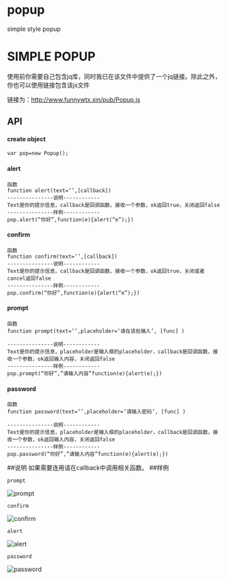 # popup
simple style popup
# SIMPLE POPUP

使用前你需要自己包含jq库，同时我已在该文件中提供了一个jq链接。除此之外，你也可以使用链接包含该js文件

链接为：http://www.funnywtx.xin/pub/Popup.js

## API
#### create object
```
var pop=new Popup();
```

#### alert
```
函数
function alert(text=’’,[callback])
---------------说明------------
Text是你的提示信息，callback是回调函数，接收一个参数，ok返回true，关闭返回false
---------------样例------------
pop.alert(“你好”,function(e){alert(“e”);})
```
#### confirm
```
函数
function confirm(text=’’,[callback])
---------------说明------------
Text是你的提示信息，callback是回调函数，接收一个参数，ok返回true，关闭或者cancel返回false
---------------样例------------
pop.confirm(“你好”,function(e){alert(“e”);})
```
#### prompt
```
函数
function prompt(text=‘’,placeholder=‘请在该处输入’, [func] )

---------------说明------------
Text是你的提示信息，placeholder是输入框的placeholder，callback是回调函数，接收一个参数，ok返回输入内容，关闭返回false
---------------样例------------
pop.prompt(“你好”,”请输入内容”function(e){alert(e);})
```
#### password
```
函数
function password(text=‘’,placeholder=‘请输入密码’, [func] )

---------------说明------------
Text是你的提示信息，placeholder是输入框的placeholder，callback是回调函数，接收一个参数，ok返回输入内容，关闭返回false
---------------样例------------
pop.password(“你好”,”请输入内容”function(e){alert(e);})
```
##说明
如果需要连用请在callback中调用相关函数。
##样例
```
prompt
```
![prompt](https://github.com/KOMOhub/popup/blob/master/img/prompt.png)


```
confirm
``` 
![confirm](https://github.com/KOMOhub/popup/blob/master/img/confirm.png)

```
alert
```
![alert](https://github.com/KOMOhub/popup/blob/master/img/alert.png)

```
password
```
 ![password](https://github.com/KOMOhub/popup/blob/master/img/password.png)
